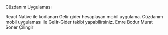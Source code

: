 Cüzdanım Uygulaması

React Native ile kodlanan Gelir gider hesaplayan mobil uygulama.
Cüzdanım mobil uygulaması ile Gelir-Gider takibi yapabilirsiniz.
Emre Bodur
Murat Soner Çilingir
